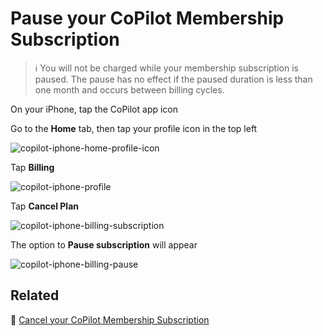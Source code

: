 # Pause your CoPilot Membership Subscription

> :information_source: You will not be charged while your membership subscription is paused. The pause has no effect if the paused duration is less than one month and occurs between billing cycles.

On your iPhone, tap the CoPilot app icon

Go to the **Home** tab, then tap your profile icon in the top left

![copilot-iphone-home-profile-icon](png/08071464840337ea3e66f691a3f4ffdbd5f1d237.png)

Tap **Billing**

![copilot-iphone-profile](png/1a09c53b7a7371b883598d1b33f44ef794d0e75e.png)

Tap **Cancel Plan**

![copilot-iphone-billing-subscription](png/d5e74f3a3147243236b0ae5d50412f3fce7c47f4.png)

The option to **Pause subscription** will appear

![copilot-iphone-billing-pause](png/1a75e3e6904321f71f887a512baeded04f45b33d.png)

## Related

:paperclip: [Cancel your CoPilot Membership Subscription](pause-your-copilot-membership-subscription.md)
